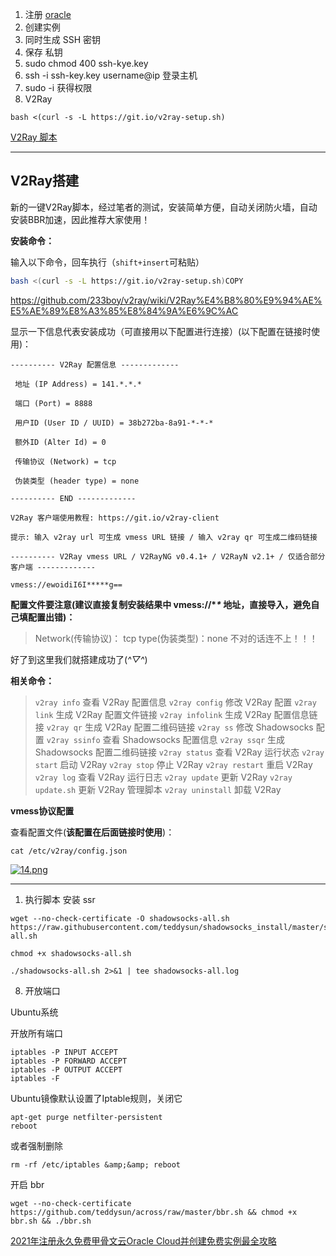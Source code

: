 1. 注册 [oracle](https://www.oracle.com/cn/cloud/free/?source=:ow:o:p:nav:081520OCIHeroCallout_cn&intcmp=:ow:o:p:nav:081520OCIHeroCallout_cn)
2. 创建实例
3. 同时生成 SSH 密钥
4. 保存 私钥 
5. sudo chmod 400 ssh-kye.key
6. ssh -i ssh-key.key username@ip 登录主机
7. sudo -i 获得权限
7. V2Ray

```
bash <(curl -s -L https://git.io/v2ray-setup.sh)
```

[V2Ray 脚本](https://www.itblogcn.com/article/406.html)

---------

## V2Ray搭建

新的一键V2Ray脚本，经过笔者的测试，安装简单方便，自动关闭防火墙，自动安装BBR加速，因此推荐大家使用！

**安装命令：**

输入以下命令，回车执行（`shift+insert`可粘贴）

```bash
bash <(curl -s -L https://git.io/v2ray-setup.sh)COPY
```

https://github.com/233boy/v2ray/wiki/V2Ray%E4%B8%80%E9%94%AE%E5%AE%89%E8%A3%85%E8%84%9A%E6%9C%AC

显示一下信息代表安装成功（可直接用以下配置进行连接）(以下配置在链接时使用)：

```
---------- V2Ray 配置信息 -------------

 地址 (IP Address) = 141.*.*.*

 端口 (Port) = 8888

 用户ID (User ID / UUID) = 38b272ba-8a91-*-*-*

 额外ID (Alter Id) = 0

 传输协议 (Network) = tcp

 伪装类型 (header type) = none

---------- END -------------

V2Ray 客户端使用教程: https://git.io/v2ray-client

提示: 输入 v2ray url 可生成 vmess URL 链接 / 输入 v2ray qr 可生成二维码链接

---------- V2Ray vmess URL / V2RayNG v0.4.1+ / V2RayN v2.1+ / 仅适合部分客户端 -------------

vmess://ewoidiI6I*****g==
```

**配置文件要注意(建议直接复制安装结果中 vmess://\**\** 地址，直接导入，避免自己填配置出错)：**

> Network(传输协议)： tcp
> type(伪装类型)：none
> 不对的话连不上！！！

好了到这里我们就搭建成功了(*^▽^*)

**相关命令：**

> `v2ray info` 查看 V2Ray 配置信息
> `v2ray config` 修改 V2Ray 配置
> `v2ray link` 生成 V2Ray 配置文件链接
> `v2ray infolink` 生成 V2Ray 配置信息链接
> `v2ray qr` 生成 V2Ray 配置二维码链接
> `v2ray ss` 修改 Shadowsocks 配置
> `v2ray ssinfo` 查看 Shadowsocks 配置信息
> `v2ray ssqr` 生成 Shadowsocks 配置二维码链接
> `v2ray status` 查看 V2Ray 运行状态
> `v2ray start` 启动 V2Ray
> `v2ray stop` 停止 V2Ray
> `v2ray restart` 重启 V2Ray
> `v2ray log` 查看 V2Ray 运行日志
> `v2ray update` 更新 V2Ray
> `v2ray update.sh` 更新 V2Ray 管理脚本
> `v2ray uninstall` 卸载 V2Ray

**vmess协议配置**

查看配置文件(**该配置在后面链接时使用**)：

```
cat /etc/v2ray/config.json
```

[![14.png](https://www.itblogcn.com/wp-content/uploads/2020/04/img_5ea11229bca76.png)](https://www.itblogcn.com/wp-content/uploads/2020/04/img_5ea11229bca76.png)

----

1. 执行脚本 安装 ssr

```shell
wget --no-check-certificate -O shadowsocks-all.sh https://raw.githubusercontent.com/teddysun/shadowsocks_install/master/shadowsocks-all.sh

chmod +x shadowsocks-all.sh

./shadowsocks-all.sh 2>&1 | tee shadowsocks-all.log
```

8. 开放端口

Ubuntu系统

开放所有端口

```
iptables -P INPUT ACCEPT
iptables -P FORWARD ACCEPT
iptables -P OUTPUT ACCEPT
iptables -F
```

Ubuntu镜像默认设置了Iptable规则，关闭它

```
apt-get purge netfilter-persistent
reboot
```

或者强制删除

```
rm -rf /etc/iptables &amp;&amp; reboot
```

开启 bbr

```shell
wget --no-check-certificate https://github.com/teddysun/across/raw/master/bbr.sh && chmod +x bbr.sh && ./bbr.sh
```



[2021年注册永久免费甲骨文云Oracle Cloud并创建免费实例最全攻略](https://xunihao.net/867.html)

